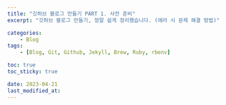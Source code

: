 ```yaml
---
title: "깃허브 블로그 만들기 PART 1. 사전 준비"
excerpt: "깃허브 블로그 만들기, 정말 쉽게 정리했습니다. (에러 시 문제 해결 방법)"

categories:
    - Blog
tags:
    - [Blog, Git, Github, Jekyll, Brew, Ruby, rbenv]

toc: true
toc_sticky: true

date: 2023-04-21
last_modified_at: 
---
```

